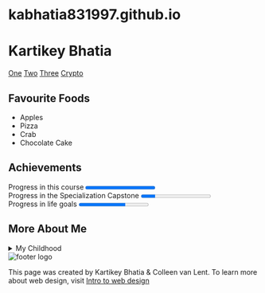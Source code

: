 # kabhatia831997.github.io
<!DOCTYPE html>
<html lang="en">
<head>
    <meta charset="UTF-8">
    <title>HTML5Project.png 986x772 pixels</title>
</head>
<body>
    <h1>Kartikey Bhatia</h1>
    <a href="https://www.google.com">One</a>
    <a href="https://www.amazon.com">Two</a>
    <a href="https://medium.com">Three</a>
    <a href="https://crypto.com">Crypto</a>
    <section>
        <h2>Favourite Foods</h2>
        <ul>
            <li>Apples</li>
            <li>Pizza</li>
            <li>Crab</li>
            <li>Chocolate Cake</li>
        </ul>
    </section>
    <section>
        <h2>Achievements</h2>
        <label for="file">Progress in this course</label>
        <progress id="file" value="100" max="100">100%</progress><br>
        <label for="file2">Progress in the Specialization Capstone</label>
        <progress id="file2" value="20" max="100">20%</progress><br>
        <label for="file3">Progress in life goals</label>
        <progress id="file3" value="67" max="100">67%</progress><br>
    </section>
    <section>
        <h2>More About Me</h2>
        <details>
        <summary>My Childhood</summary>
        <p>I grew up in Dubai, U.A.E. I lived near Dubai Festival City and I really miss the convenience of going out whenever I wanted.</p>
        </details>
    </section>
    <footer>
    <img src="http://www.intro-webdesign.com/images/newlogo.png" alt="footer logo"><p>This page was created by Kartikey Bhatia & Colleen van Lent. To learn more about web design, visit <a href="http://www.intro-webdesign.com" target="_blank">Intro to web design</a></p>
    </footer>
</body>
</html>
    
</body>
</html>
